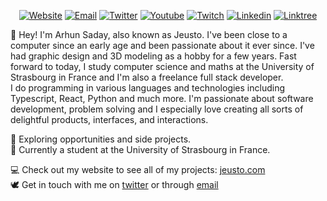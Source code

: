 <div align="center">

  <a href="https://jeusto.com">![Website](https://img.shields.io/badge/Website-4F7942?style=for-the-badge&logo=About.me&logoColor=white)</a>
  <a href="mailto:arhunsad@gmail.com">![Email](https://img.shields.io/badge/Email-d4a14e?style=for-the-badge&logo=Minutemailer&logoColor=white)</a>
  <a href="https://twitter.com/Jeustoo">![Twitter](https://img.shields.io/badge/Twitter-26a7de?style=for-the-badge&logo=Twitter&logoColor=white)</a>
  <a href="https://www.youtube.com/c/Jeusto">![Youtube](https://img.shields.io/badge/Youtube-c4302b?style=for-the-badge&logo=Youtube&logoColor=white)</a>
  <a href="https://www.twitch.tv/jeusto">![Twitch](https://img.shields.io/badge/Twitch-6441a5?style=for-the-badge&logo=Twitch&logoColor=white)</a>
  <a href="https://www.linkedin.com/in/asaday/">![Linkedin](https://img.shields.io/badge/LinkedIn-0e76a8?style=for-the-badge&logo=LinkedIn&logoColor=white)</a>
  <a href="https://www.linktr.ee/Jeusto/">![Linktree](https://img.shields.io/badge/Linktree-28be7a?style=for-the-badge&logo=Linktree&logoColor=white)</a>

</div>

👋 Hey! I'm Arhun Saday, also known as Jeusto. I've been close to a computer since an early age and been passionate about it ever since. I've had graphic design and 3D modeling as a hobby for a few years. Fast forward to today, I study computer science and maths at the University of Strasbourg in France and I'm also a freelance full stack developer.
<br>
I do programming in various languages and technologies including Typescript, React, Python and much more. I'm passionate about software development, problem solving and I especially love creating all sorts of delightful products, interfaces, and interactions.

🚀 Exploring opportunities and side projects.
<br>
🏫 Currently a student at the University of Strasbourg in France.

💻 Check out my website to see all of my projects: <a href="https://jeusto.com">jeusto.com</a>
<br>
🕊 Get in touch with me on <a href="https://twitter.com/jeustoo">twitter</a> or through <a href="mailto:arhunsad@gmail.com">email
